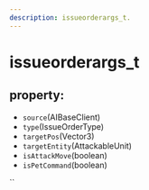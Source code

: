 ```yaml
---
description: issueorderargs_t.
---
```


# issueorderargs\_t

## property:

* `source`\(AIBaseClient\)
* `type`\(IssueOrderType\)
* `targetPos`\(Vector3\)
* `targetEntity`\(AttackableUnit\)
* `isAttackMove`\(boolean\)
* `isPetCommand`\(boolean\)

\`\`

